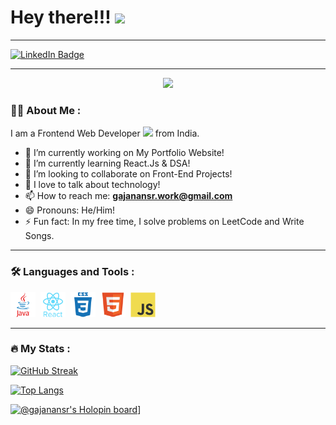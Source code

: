 <h1>
  Hey there!!!
  <img src="https://media.giphy.com/media/SWoSkN6DxTszqIKEqv/giphy.gif" width="30"/>
</h1>

---

<div id="badges">
                <a href="https://www.linkedin.com/in/gajanansr">
                  <img src="https://img.shields.io/badge/LinkedIn-blue?style=for-the-badge&logo=linkedin&logoColor=white" alt="LinkedIn Badge"/>
                                                                                                                                              </a>
</div>
                                                                                                                                              
 ---
                                                                                                                                           
<div align="center">
  <img src="https://media.giphy.com/media/SpopD7IQN2gK3qN4jS/giphy.gif"/>
</div>

### :man_technologist: About Me :

  
I am a Frontend Web Developer <img src="https://media.giphy.com/media/WUlplcMpOCEmTGBtBW/giphy.gif" width="30"> from India.
   
- 🔭 I’m currently working on My Portfolio Website!
- 🌱 I’m currently learning React.Js & DSA!
- 👯 I’m looking to collaborate on Front-End Projects!
- 💬 I love to talk about technology!
- 📫 How to reach me: **gajanansr.work@gmail.com**
- 😄 Pronouns: He/Him!
- ⚡ Fun fact: In my free time, I solve problems on LeetCode and Write Songs.
                                          
---

### :hammer_and_wrench: Languages and Tools :
<div>
  <img src="https://github.com/devicons/devicon/blob/master/icons/java/java-original-wordmark.svg" title="Java" alt="Java" width="40" height="40"/>&nbsp;
  <img src="https://github.com/devicons/devicon/blob/master/icons/react/react-original-wordmark.svg" title="React" alt="React" width="40" height="40"/>&nbsp;
  <img src="https://github.com/devicons/devicon/blob/master/icons/css3/css3-plain-wordmark.svg"  title="CSS3" alt="CSS" width="40" height="40"/>&nbsp;
  <img src="https://github.com/devicons/devicon/blob/master/icons/html5/html5-original.svg" title="HTML5" alt="HTML" width="40" height="40"/>&nbsp;
  <img src="https://github.com/devicons/devicon/blob/master/icons/javascript/javascript-original.svg" title="JavaScript" alt="JavaScript" width="40" height="40"/>&nbsp;
</div>
                                                                                                            
---

### :fire: My Stats :
[![GitHub Streak](http://github-readme-streak-stats.herokuapp.com?user=gajanansr&theme=dark&background=000000)](https://git.io/streak-stats)

[![Top Langs](https://github-readme-stats.vercel.app/api/top-langs/?username=gajanansr&layout=compact&theme=vision-friendly-dark)](https://github.com/anuraghazra/github-readme-stats)

[![@gajanansr's Holopin board](https://holopin.me/gajanansr)](https://holopin.io/@gajanansr)]                                                                                         
                                                                                                            
                                                                                                            
                                                                                                            

